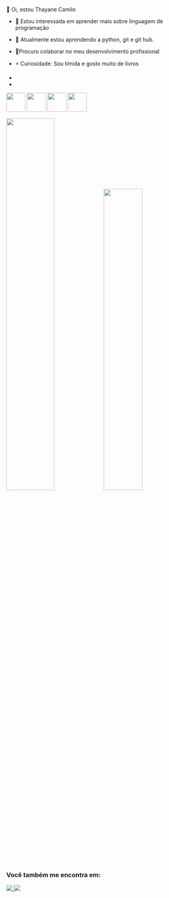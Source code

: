 👋 Oi, estou Thayane Camilo
- 👀 Estou interessada em aprender mais sobre linguagem de programação
- 🌱 Atualmente estou aprendendo a python, git e git hub.
- 💞️Procuro colaborar no meu desenvolvimento profissional
- ⚡ Curiosidade: Sou tímida e gosto muito de livros
- 

- <div display="inline">
 <img width="50" height="50" src="https://cdn.jsdelivr.net/gh/devicons/devicon@latest/icons/python/python-original.svg" /> <img width="50" height="50" src="https://cdn.jsdelivr.net/gh/devicons/devicon@latest/icons/git/git-original-wordmark.svg" /> <img width="50" height="50" src="https://cdn.jsdelivr.net/gh/devicons/devicon@latest/icons/github/github-original.svg" /> <img width="50" height="50" src="https://cdn.jsdelivr.net/gh/devicons/devicon@latest/icons/vscode/vscode-original.svg" />
</div>

<img width="50%" src="https://github-readme-stats.vercel.app/api?username=thayanecamilo&show_icons=true&theme=merko"> <img width="45%" src="https://github-readme-stats.vercel.app/api/top-langs/?username=thayanecamilo&layout=compact&hide_progress=true&theme=merko">

### Você também me encontra em:
<a href="https://www.linkedin.com/in/thayane-camilo-7115a01a4/">
<img src="https://img.shields.io/badge/linkedin-%230077B5.svg?style=for-the-badge&logo=linkedin&logoColor=white" />
</a>           
<a href="https://www.instagram.com/camillothayane/">
<img src="https://img.shields.io/badge/Instagram-%23E4405F.svg?style=for-the-badge&logo=Instagram&logoColor=white" />
</a>



           
          
           
          
            
         
          
